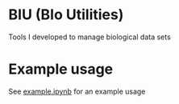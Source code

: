 # BIU (BIo Utilities)

Tools I developed to manage biological data sets

# Example usage

See [example.ipynb](example.ipynb) for an example usage
